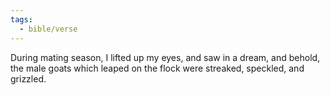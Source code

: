 ```yaml
---
tags:
  - bible/verse
---
```

During mating season, I lifted up my eyes, and saw in a dream, and behold, the male goats which leaped on the flock were streaked, speckled, and grizzled.